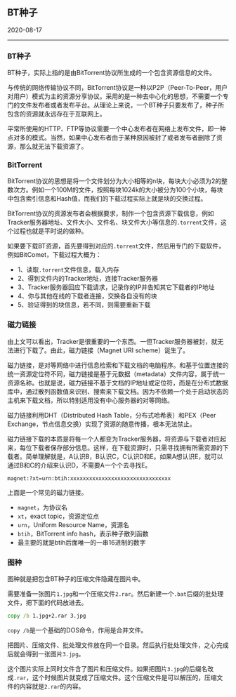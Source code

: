 ## BT种子

2020-08-17

---

### BT种子

BT种子，实际上指的是由BitTorrent协议所生成的一个包含资源信息的文件。

与传统的网络传输协议不同，BitTorrent协议是一种以P2P（Peer-To-Peer，用户对用户）模式为主的资源分享协议。采用的是一种去中心化的思想，不需要一个专门的文件发布者或者发布平台。从理论上来说，一个BT种子只要发布了，种子所包含的资源就永远存在于互联网上。

平常所使用的HTTP、FTP等协议需要一个中心发布者在网络上发布文件，即一种点对多的模式。当然，如果中心发布者由于某种原因被封了或者发布者删除了资源，那么就无法下载资源了。

### BitTorrent

BitTorrent协议的思想是将一个文件划分为大小相等的n块，每块大小必须为2的整数次方。例如一个100M的文件，按照每块1024k的大小被分为100个小块，每块中包含索引信息和Hash值，而我们的下载过程实际上就是块的交换过程。

BitTorrent协议的资源发布者会根据要求，制作一个包含资源下载信息，例如Tracker服务器地址、文件大小、文件名、块文件大小等信息的`.torrent`文件，这个过程也就是平时说的做种。

如果要下载BT资源，首先要得到对应的`.torrent`文件，然后用专门的下载软件，例如BitComet，下载过程大概为：

- 1、读取`.torrent`文件信息，载入内存
- 2、得到文件内的Tracker地址，连接Tracker服务器
- 3、Tracker服务器回应下载请求，记录你的IP并告知其它下载者的IP地址
- 4、你与其他在线的下载者连接，交换各自没有的块
- 5、验证得到的块信息，若不同，则需要重新下载

### 磁力链接

由上文可以看出，Tracker是很重要的一个东西。一但Tracker服务器被封，就无法进行下载了。由此，磁力链接（Magnet URI scheme）诞生了。

磁力链接，是对等网络中进行信息检索和下载文档的电脑程序。和基于位置连接的统一资源定位符不同，磁力链接是基于元数据（metadata）文件内容，属于统一资源名称。也就是说，磁力链接不基于文档的IP地址或定位符，而是在分布式数据库中，通过散列函数值来识别、搜索来下载文档。因为不依赖一个处于启动状态的主机来下载文档，所以特别适用没有中心服务器的对等网络。

磁力链接利用DHT（Distributed Hash Table，分布式哈希表）和PEX（Peer Exchange，节点信息交换）实现了资源的随意传播，根本无法禁止。

磁力链接下载的本质是将每一个人都变为Tracker服务器，将资源与下载者对应起来，每位下载者保存部分信息。这样，在下载资源时，只需寻找拥有所需资源的下载者。简单理解就是，A认识B，B认识C，C认识D和E。如果A想认识E，就可以通过B和C的介绍来认识D，不需要A一个个去寻找E。

```
magnet:?xt=urn:btih:xxxxxxxxxxxxxxxxxxxxxxxxxxxxxxxx
```

上面是一个常见的磁力链接。

- `magnet`，为协议名
- `xt`，exact topic，资源定位点
- `urn`，Uniform Resource Name，资源名
- `btih`，BitTorrent info hash，表示种子散列函数
- 最主要的就是btih后面唯一的一串16进制的数字

### 图种

图种就是把包含BT种子的压缩文件隐藏在图片中。

需要准备一张图片`1.jpg`和一个压缩文件`2.rar`。然后新建一个`.bat`后缀的批处理文件，把下面的代码放进去。

```bat
copy /b 1.jpg+2.rar 3.jpg
```

`copy /b`是一个基础的DOS命令，作用是合并文件。

把图片、压缩文件、批处理文件放在同一个目录。然后执行批处理文件，之心完成后就会得到一张图片`3.jpg`。

这个图片实际上同时文件含了图片和压缩文件。如果把图片`3.jpg`的后缀名改成`.rar`，这个时候图片就变成了压缩文件。这个压缩文件是可以解压的，压缩文件的内容就是`2.rar`的内容。
